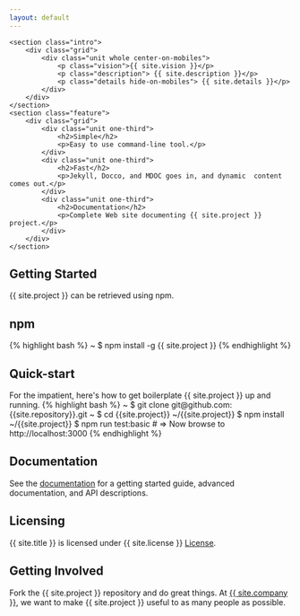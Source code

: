 ```yaml
---
layout: default
---
```


<div class="home">

    <section class="intro">
        <div class="grid">
            <div class="unit whole center-on-mobiles">
                <p class="vision">{{ site.vision }}</p>
                <p class="description"> {{ site.description }}</p>
                <p class="details hide-on-mobiles"> {{ site.details }}</p>
            </div>
        </div>
    </section>
    <section class="feature">
        <div class="grid">
            <div class="unit one-third">
                <h2>Simple</h2>
                <p>Easy to use command-line tool.</p>
            </div>
            <div class="unit one-third">
                <h2>Fast</h2>
                <p>Jekyll, Docco, and MDOC goes in, and dynamic  content comes out.</p>
            </div>
            <div class="unit one-third">
                <h2>Documentation</h2>
                <p>Complete Web site documenting {{ site.project }} project.</p>
            </div>
        </div>
    </section>
   <div class="grid">
        <div class="unit whole">
        <h2>Getting Started</h2>
        <p>{{ site.project }} can be retrieved using npm.</p>
        <h2>npm</h2>
{% highlight bash %}
~ $ npm install -g {{ site.project }}
{% endhighlight %}
            <h2>Quick-start</h2>
            For the impatient, here's how to get boilerplate {{ site.project }} up and running.
{% highlight bash %}
~ $ git clone git@github.com:{{site.repository}}.git
~ $ cd {{site.project}}
~/{{site.project}} $ npm install 
~/{{site.project}} $ npm run test:basic
# => Now browse to http://localhost:3000
{% endhighlight %}
        <h2>Documentation</h2>
        <p>See the <a href="{{ site.baseurl }}">documentation</a> for a getting started guide, advanced documentation, 
        and API descriptions.</p>
        <h2>Licensing</h2>
        <p>{{ site.title }} is licensed under {{ site.license }} 
        <a href="https://github.com/{{ site.repository }}/blob/master/LICENSE">License</a>.</p>
        <h2>Getting Involved</h2>
        <p>Fork the {{ site.project }} repository and do great things. At <a href="{{ site.companyURL }}">
        {{ site.company }}</a>, we want to make {{ site.project }} useful to as many people as possible.
        </div>  
    </div>
</div>
